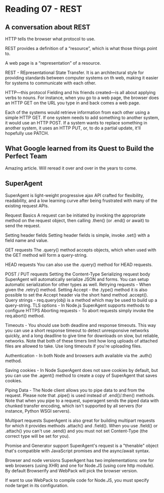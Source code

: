 # Reading 07 - REST

## A conversation about REST
HTTP tells the browser what protocol to use.

REST provides a definition of a “resource”, which is what those things point to.

A web page is a “representation” of a resource.

REST - REpresentational State Transfer.
It is an architectural style for providing standards between computer systems on th web, making it easier for systems to communicate with each other.

HTTP—this protocol Fielding and his friends created—is all about applying verbs to nouns. For instance, when you go to a web page, the browser does an HTTP GET on the URL you type in and back comes a web page.

Each of the systems would retrieve information from each other using a simple HTTP GET. If one system needs to add something to another system, it would use an HTTP POST. If a system wants to replace something in another system, it uses an HTTP PUT, or, to do a partial update, it'll hopefully use PATCH.

## What Google learned from its Quest to Build the Perfect Team
Amazing article.  Will reread it over and over in the years to come. 

## SuperAgent
SuperAgent is light-weight progressive ajax API crafted for flexibility, readability, and a low learning curve after being frustrated with many of the existing request APIs.

Request Basics
A request can be initiated by invoking the appropriate method on the request object, then calling .then() (or .end() or await) to send the request.

Setting header fields
Setting header fields is simple, invoke .set() with a field name and value.

GET requests
The .query() method accepts objects, which when used with the GET method will form a query-string.

HEAD requests
You can also use the .query() method for HEAD requests.

POST / PUT requests
Setting the Content-Type
Serializing request body
SuperAgent will automatically serialize JSON and forms. You can setup automatic serialization for other types as well.
Retrying requests - When given the .retry() method.
Setting Accept - the .type() method it is also possible to set the Accept header via the short hand method .accept().
Query strings - req.query(obj) is a method which may be used to build up a query-string.
TLS options - In Node.js SuperAgent supports methods to configure HTTPS
Aborting requests - To abort requests simply invoke the req.abort() method.

Timeouts - You should use both deadline and response timeouts. This way you can use a short response timeout to detect unresponsive networks quickly, and a long deadline to give time for downloads on slow, but reliable, networks. Note that both of these timers limit how long uploads of attached files are allowed to take. Use long timeouts if you're uploading files.

Authentication - In both Node and browsers auth available via the .auth() method.

Saving cookies - In Node SuperAgent does not save cookies by default, but you can use the .agent() method to create a copy of SuperAgent that saves cookies.

Piping Data - The Node client allows you to pipe data to and from the request. Please note that .pipe() is used instead of .end()/.then() methods.
Note that when you pipe to a request, superagent sends the piped data with chunked transfer encoding, which isn't supported by all servers (for instance, Python WSGI servers).

Multipart requests
SuperAgent is also great for building multipart requests for which it provides methods .attach() and .field().
When you use .field() or .attach() you can't use .send() and you must not set Content-Type (the correct type will be set for you).

Promise and Generator support
SuperAgent's request is a "thenable" object that's compatible with JavaScript promises and the async/await syntax.

Browser and node versions
SuperAgent has two implementations: one for web browsers (using XHR) and one for Node.JS (using core http module). By default Browserify and WebPack will pick the browser version.

If want to use WebPack to compile code for Node.JS, you must specify node target in its configuration.
